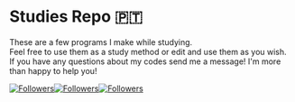 # Studies Repo :portugal:

These are a few programs I make while studying.<br>
Feel free to use them as a study method or edit and use them as you wish.<br>
If you have any questions about my codes send me a message! I'm more than happy to help you!

[![Followers](https://img.shields.io/github/followers/praguez?style=social)](https://github.com/praguez/studies/)[![Followers](https://img.shields.io/github/forks/praguez/studies?style=social)](https://github.com/praguez/studies/)[![Followers](https://img.shields.io/github/followers/praguez/studies?style=social)](https://github.com/praguez/studies/)

